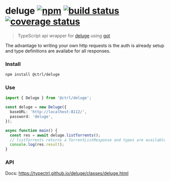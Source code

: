 # deluge [![npm](https://img.shields.io/npm/v/@ctrl/deluge.svg?maxAge=3600)](https://www.npmjs.com/package/@ctrl/deluge) [![build status](https://travis-ci.com/TypeCtrl/deluge.svg?branch=master)](https://travis-ci.org/typectrl/deluge) [![coverage status](https://codecov.io/gh/typectrl/deluge/branch/master/graph/badge.svg)](https://codecov.io/gh/typectrl/deluge)

> TypeScript api wrapper for [deluge](https://deluge-torrent.org/) using [got](https://github.com/sindresorhus/got)

The advantage to writing your own http requests is the auth is already setup and type definitions are availabe for all responses.

### Install

```bash
npm install @ctrl/deluge
```

### Use

```ts
import { Deluge } from '@ctrl/deluge';

const deluge = new Deluge({
  baseURL: 'http://localhost:8112/',
  password: 'deluge',
});

async function main() {
  const res = await deluge.listTorrents();
  // listTorrents returns a TorrentListResponse and types are available
  console.log(res.result);
}
```

### API

Docs: https://typectrl.github.io/deluge/classes/deluge.html
